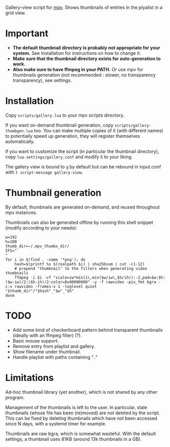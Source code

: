 Gallery-view script for [mpv](https://github.com/mpv-player/mpv). Shows thumbnails of entries in the plyalist in a grid view.

# Important

* **The default thumbnail directory is probably not appropriate for your system.** See Installation for instructions on how to change it.
* **Make sure that the thumbnail directory exists for auto-generation to work.**
* **Also make sure to have ffmpeg in your PATH.** Or use mpv for thumbnails generation (not recommended : slower, no transparency transparency), see settings.

# Installation

Copy `scripts/gallery.lua` to your mpv scripts directory.

If you want on-demand thumbnail generation, copy `scripts/gallery-thumbgen.lua` too. You can make multiple copies of it (with different names) to potentially speed up generation, they will register themselves automatically.

If you want to customize the script (in particular the thumbnail directory), copy `lua-settings/gallery.conf` and modify it to your liking.

The gallery view is bound to `g` by default but can be rebound in input.conf with `t script-message gallery-view`.

# Thumbnail generation

By default, thumbnails are generated on-demand, and reused throughout mpv instances.

Thumbnails can also be generated offline by running this shell snippet (modify according to your needs):
```
w=192
h=108
thumb_dir=~/.mpv_thumbs_dir/
IFS="
"
for i in $(find . -name '*png'); do
    hash=$(printf %s $(realpath $i) | sha256sum | cut -c1-12)
    # prepend "thumbnail" to the filters when generating video thumbnails
    ffmpeg -i $i -vf "scale=iw*min(1\,min($w/iw\,$h/ih)):-2,pad=$w:$h:($w-iw)/2:($h-ih)/2:color=0x00000000" -y -f rawvideo -pix_fmt bgra -c:v rawvideo -frames:v 1 -loglevel quiet "$thumb_dir"/"$hash"_"$w"_"$h"
done
```

# TODO

* Add some kind of checkerboard pattern behind transparent thumbnails (ideally with an ffmpeg filter) (?).
* Basic mouse support.
* Remove entry from playlist and gallery.
* Show filename under thumbnail.
* Handle playlist with paths containing ".."

# Limitations

Ad-hoc thumbnail library (yet another), which is not shared by any other program.

Management of the thumbnails is left to the user. In particular, stale thumbnails (whose file has been (re)moved) are not deleted by the script. This can be fixed by deleting thumbnails which have not been accessed since N days, with a systemd timer for example.

Thumbnails are raw bgra, which is somewhat wasteful. With the default settings, a thumbnail uses 81KB (around 13k thumbnails in a GB).

